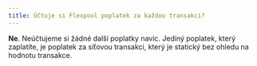 ```yaml
---
title: Účtuje si Flexpool poplatek za každou transakci?
---
```


**Ne**. Neúčtujeme si žádné další poplatky navíc. Jediný poplatek, který zaplatíte, je poplatek za síťovou transakci, který je statický bez ohledu na hodnotu transakce.
